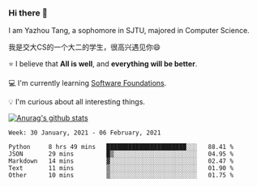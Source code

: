 ### Hi there 👋
I am Yazhou Tang, a sophomore in SJTU, majored in Computer Science.

我是交大CS的一个大二的学生，很高兴遇见你:smile:

:star: I believe that **All is well**, and **everything will be better**.

:computer: I'm currently learning [Software Foundations](https://softwarefoundations.cis.upenn.edu/).

:bulb: I'm curious about all interesting things.

[![Anurag's github stats](https://github-readme-stats.vercel.app/api?username=ADSWT518&count_private=true)](https://github.com/anuraghazra/github-readme-stats)

<!--START_SECTION:waka-->
```text
Week: 30 January, 2021 - 06 February, 2021

Python     8 hrs 49 mins   ██████████████████████░░░   88.41 % 
JSON       29 mins         █▒░░░░░░░░░░░░░░░░░░░░░░░   04.95 % 
Markdown   14 mins         ▓░░░░░░░░░░░░░░░░░░░░░░░░   02.47 % 
Text       11 mins         ▒░░░░░░░░░░░░░░░░░░░░░░░░   01.90 % 
Other      10 mins         ▒░░░░░░░░░░░░░░░░░░░░░░░░   01.75 % 
```
<!--END_SECTION:waka-->

<!--
**ADSWT518/ADSWT518** is a ✨ _special_ ✨ repository because its `README.md` (this file) appears on your GitHub profile.

Here are some ideas to get you started:

- 🔭 I’m currently working on ...
- 🌱 I’m currently learning ...
- 👯 I’m looking to collaborate on ...
- 🤔 I’m looking for help with ...
- 💬 Ask me about ...
- 📫 How to reach me: ...
- 😄 Pronouns: ...
- ⚡ Fun fact: ...
-->
